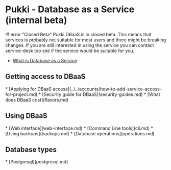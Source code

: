 <h1>Pukki - Database as a Service (internal beta)</h1>
!!! error "Closed Beta"
    Pukki DBaaS is in closed beta. This means that services is probably not suitable for most users
    and there might be breaking changes. If you are still interested in using the service you can
    contact service-desk too see if the service would be suitable for you.

* [What is Database as a Service](what-is-dbaas.md)

<h2>Getting access to DBaaS</h2>
* [Applying for DBaaS access](../../accounts/how-to-add-service-access-for-project.md)
* [Security guide for DBaaS](security-guides.md)
* [What does DBaaS cost](flavors.md)

<h2>Using DBaaS</h2>
* [Web interface](web-interface.md)
* [Command Line tools](cli.md)
* [Using backups](backups.md)
* [Database operations](operations.md)

<h2>Database types</h2>
* [Postgresql](postgresql.md)
